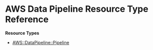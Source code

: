 # AWS Data Pipeline Resource Type Reference<a name="AWS_DataPipeline"></a>

**Resource Types**
+ [AWS::DataPipeline::Pipeline](aws-resource-datapipeline-pipeline.md)
